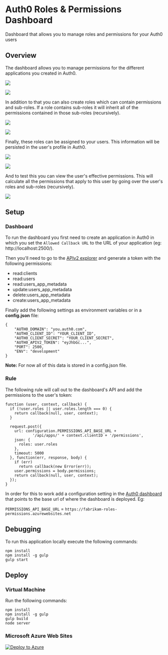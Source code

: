 # Auth0 Roles & Permissions Dashboard

Dashboard that allows you to manage roles and permissions for your Auth0 users

## Overview

The dashboard allows you to manage permissions for the different applications you created in Auth0.

![](http://cdn.auth0.com/docs/img/roles-perm-dashboard-perm.png)

![](http://cdn.auth0.com/docs/img/roles-perm-dashboard-perm-edit.png)

In addition to that you can also create roles which can contain permissions and sub-roles. If a role contains sub-roles it will inherit all of the permissions contained in those sub-roles (recursively).

![](http://cdn.auth0.com/docs/img/roles-perm-dashboard-roles.png)

![](http://cdn.auth0.com/docs/img/roles-perm-dashboard-roles-edit.png)

Finally, these roles can be assigned to your users. This information will be persisted in the user's profile in Auth0.

![](http://cdn.auth0.com/docs/img/roles-perm-dashboard-users.png)

![](http://cdn.auth0.com/docs/img/roles-perm-dashboard-users-add.png)

And to test this you can view the user's effective permissions. This will calculate all the permissions that apply to this user by going over the user's roles and sub-roles (recursively).

![](http://cdn.auth0.com/docs/img/roles-perm-dashboard-users-effective.png)

## Setup

### Dashboard

To run the dashboard you first need to create an application in Auth0 in which you set the `Allowed Callback URL` to the URL of  your application (eg: http://localhost:2500/).

Then you'll need to go to the [APIv2 explorer](https://auth0.com/docs/apiv2) and generate a token with the following permissions:

- read:clients
- read:users
- read:users_app_metadata
- update:users_app_metadata
- delete:users_app_metadata
- create:users_app_metadata

Finally add the following settings as environment variables or in a **config.json** file:

```
{
	"AUTH0_DOMAIN": "you.auth0.com",
	"AUTH0_CLIENT_ID": "YOUR_CLIENT_ID",
	"AUTH0_CLIENT_SECRET": "YOUR_CLIENT_SECRET",
	"AUTH0_APIV2_TOKEN": "eyJhbGc...",
	"PORT": 2500,
	"ENV": "development"
}
```

**Note:** For now all of this data is stored in a config.json file.

### Rule

The following rule will call out to the dashboard's API and add the permissions to the user's token:

```
function (user, context, callback) {
  if (!user.roles || user.roles.length === 0) { 
    return callback(null, user, context);
  }

  request.post({
    url: configuration.PERMISSIONS_API_BASE_URL + 
            '/api/apps/' + context.clientID + '/permissions',
    json: {
      roles: user.roles
    },
    timeout: 5000
  }, function(err, response, body) {
    if (err) 
      return callback(new Error(err));
    user.permissions = body.permissions;
    return callback(null, user, context);
  });
}
```

In order for this to work add a configuration setting in the [Auth0 dashboard](https://manage.auth0.com/#/rules) that points to the base url of where the dashboard is deployed. Eg:

`PERMISSIONS_API_BASE_URL` = `https://fabrikam-roles-permissions.azurewebsites.net`

## Debugging

To run this application locally execute the following commands:

```
npm install
npm install -g gulp
gulp start
```

## Deploy 

### Virtual Machine

Run the following commands:

```
npm install
npm install -g gulp
gulp build
node server
```

### Microsoft Azure Web Sites

[![Deploy to Azure](http://azuredeploy.net/deploybutton.png)](https://azuredeploy.net/)
